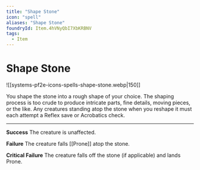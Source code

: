 ```yaml
---
title: "Shape Stone"
icon: "spell"
aliases: "Shape Stone"
foundryId: Item.4hVNyQbI7XbKRBNV
tags:
  - Item
---
```


# Shape Stone
![[systems-pf2e-icons-spells-shape-stone.webp|150]]

You shape the stone into a rough shape of your choice. The shaping process is too crude to produce intricate parts, fine details, moving pieces, or the like. Any creatures standing atop the stone when you reshape it must each attempt a Reflex save or Acrobatics check.

* * *

**Success** The creature is unaffected.

**Failure** The creature falls [[Prone]] atop the stone.

**Critical Failure** The creature falls off the stone (if applicable) and lands Prone.
